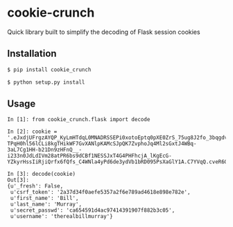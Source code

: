 cookie-crunch
==========

Quick library built to simplify the decoding of Flask session cookies

Installation
----
```sh
$ pip install cookie_crunch
```


```sh
$ python setup.py install
```


Usage
----

```
In [1]: from cookie_crunch.flask import decode

In [2]: cookie = '.eJxdjUFrgzAYQP_KyLmHTdqL0MNADRSSEPi0xotoEptq0pXE0ZrS_75ug8J2fo_3bqgdvA4GpUNng14hGfzQzh-TPqH0hl56lCLi8kgTHikWF7GvXANlpKAMcSJpQK7ZvphoJq4Ml2sGxtJ4WBq-3aL7Cg1HH-b21Dn9zHFnQ__-i233n0JdLdIVm28atPR6bs9dCBf1NESSJxT4G4PHFhcjA_lKgEcG-YZkyrHssIiRjiQrfx6fQfs_C4WNla4yPd6de3ydVb1bRD095PsXaGlY1A.C7YVqQ.cveR6ObYBeQ4iBhj_34x2hKyYeQ'

In [3]: decode(cookie)
Out[3]:
{u'_fresh': False,
 u'csrf_token': '2a37d34f0aefe5357a2f6e789ad4618e898e782e',
 u'first_name': 'Bill',
 u'last_name': 'Murray',
 u'secret_passwd': 'ca654591d4ac97414391907f882b3c05',
 u'username': 'therealbillmurray'}
```
